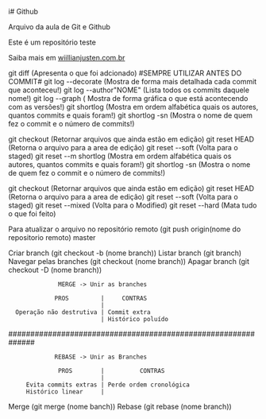 i# Github

Arquivo da aula de Git e Github

Este é um repositório teste

Saiba mais em [wiillianjusten.com.br](http://willianjusten.com.br)

git diff (Apresenta o que foi adcionado) #SEMPRE UTILIZAR ANTES DO COMMIT#
git log --decorate (Mostra de forma mais detalhada cada commit que aconteceu!)
git log --author"NOME" (Lista todos os commits daquele nome!)
git log --graph ( Mostra de forma gráfica o que está acontecendo com as versões!) 
git shortlog (Mostra em ordem alfabética quais os autores, quantos commits e quais foram!)
git shortlog -sn (Mostra o nome de quem fez o commit e o número de commits!)

git checkout (Retornar arquivos que ainda estão em edição)
git reset HEAD (Retorna o arquivo para a area de edição)
git reset --soft (Volta para o staged)
git reset --m shortlog (Mostra em ordem alfabética quais os autores, quantos commits e quais foram!)
git shortlog -sn (Mostra o nome de quem fez o commit e o número de commits!)

git checkout (Retornar arquivos que ainda estão em edição)
git reset HEAD (Retorna o arquivo para a area de edição)
git reset --soft (Volta para o staged)
git reset --mixed (Volta para o Modified)
git reset --hard (Mata tudo o que foi feito)

Para atualizar o arquivo no repositório remoto (git push origin(nome do repositorio remoto) master

Criar branch (git checkout -b (nome branch))
Listar branch (git branch)
Navegar pelas branches (git checkout (nome branch))
Apagar branch (git checkout -D (nome branch))

                  MERGE -> Unir as branches

                 PROS         |     CONTRAS
                              |
      Operação não destrutiva | Commit extra
                              | Histórico poluído

##############################################################

                 REBASE -> Unir as Branches

                  PROS        |          CONTRAS
                              |
         Evita commits extras | Perde ordem cronológica
         Histórico linear     |

Merge (git merge (nome banch))
Rebase (git rebase (nome branch))

